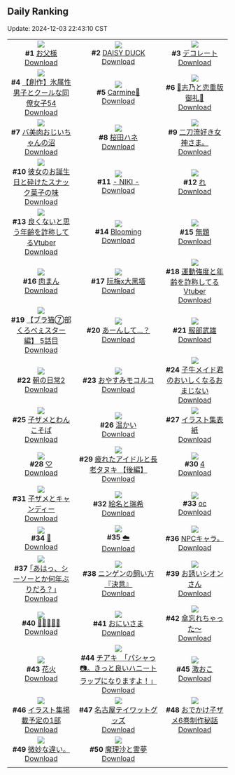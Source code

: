 ## Daily Ranking
Update: 2024-12-03 22:43:10 CST

|      |      |      |
| :----: | :----: | :----: |
| ![](https://i.pixiv.re/c/240x480/img-master/img/2024/12/01/00/09/53/124783411_p0_master1200.jpg)<br>**#1** [お父様](https://www.pixiv.net/artworks/124783411)<br>[Download](https://i.pixiv.re/img-original/img/2024/12/01/00/09/53/124783411_p0.jpg) | ![](https://i.pixiv.re/c/240x480/img-master/img/2024/12/02/00/00/55/124818547_p0_master1200.jpg)<br>**#2** [DAISY DUCK](https://www.pixiv.net/artworks/124818547)<br>[Download](https://i.pixiv.re/img-original/img/2024/12/02/00/00/55/124818547_p0.png) | ![](https://i.pixiv.re/c/240x480/img-master/img/2024/12/01/19/44/01/124808471_p0_master1200.jpg)<br>**#3** [デコレート](https://www.pixiv.net/artworks/124808471)<br>[Download](https://i.pixiv.re/img-original/img/2024/12/01/19/44/01/124808471_p0.jpg) |
| ![](https://i.pixiv.re/c/240x480/img-master/img/2024/12/01/00/05/45/124783166_p0_master1200.jpg)<br>**#4** [【創作】氷属性男子とクールな同僚女子54](https://www.pixiv.net/artworks/124783166)<br>[Download](https://i.pixiv.re/img-original/img/2024/12/01/00/05/45/124783166_p0.jpg) | ![](https://i.pixiv.re/c/240x480/img-master/img/2024/12/01/14/12/26/124799347_p0_master1200.jpg)<br>**#5** [Carmine🌹](https://www.pixiv.net/artworks/124799347)<br>[Download](https://i.pixiv.re/img-original/img/2024/12/01/14/12/26/124799347_p0.jpg) | ![](https://i.pixiv.re/c/240x480/img-master/img/2024/12/01/00/04/18/124783056_p0_master1200.jpg)<br>**#6** [🩵志乃と恋重版御礼🩷](https://www.pixiv.net/artworks/124783056)<br>[Download](https://i.pixiv.re/img-original/img/2024/12/01/00/04/18/124783056_p0.jpg) |
| ![](https://i.pixiv.re/c/240x480/img-master/img/2024/12/02/00/00/11/124818347_p0_master1200.jpg)<br>**#7** [バ美肉おじいちゃんの沼](https://www.pixiv.net/artworks/124818347)<br>[Download](https://i.pixiv.re/img-original/img/2024/12/02/00/00/11/124818347_p0.jpg) | ![](https://i.pixiv.re/c/240x480/img-master/img/2024/12/01/10/15/47/124794142_p0_master1200.jpg)<br>**#8** [桜田ハネ](https://www.pixiv.net/artworks/124794142)<br>[Download](https://i.pixiv.re/img-original/img/2024/12/01/10/15/47/124794142_p0.jpg) | ![](https://i.pixiv.re/c/240x480/img-master/img/2024/12/02/08/53/30/124827159_p0_master1200.jpg)<br>**#9** [二刀流好き女神さま。](https://www.pixiv.net/artworks/124827159)<br>[Download](https://i.pixiv.re/img-original/img/2024/12/02/08/53/30/124827159_p0.jpg) |
| ![](https://i.pixiv.re/c/240x480/img-master/img/2024/12/01/00/08/27/124783343_p0_master1200.jpg)<br>**#10** [彼女のお誕生日と砕けたスナック菓子の味](https://www.pixiv.net/artworks/124783343)<br>[Download](https://i.pixiv.re/img-original/img/2024/12/01/00/08/27/124783343_p0.png) | ![](https://i.pixiv.re/c/240x480/img-master/img/2024/12/01/01/28/15/124786079_p0_master1200.jpg)<br>**#11** [- NIKI -](https://www.pixiv.net/artworks/124786079)<br>[Download](https://i.pixiv.re/img-original/img/2024/12/01/01/28/15/124786079_p0.jpg) | ![](https://i.pixiv.re/c/240x480/img-master/img/2024/12/01/04/30/02/124789172_p0_master1200.jpg)<br>**#12** [れ](https://www.pixiv.net/artworks/124789172)<br>[Download](https://i.pixiv.re/img-original/img/2024/12/01/04/30/02/124789172_p0.png) |
| ![](https://i.pixiv.re/c/240x480/img-master/img/2024/12/01/22/59/27/124815948_p0_master1200.jpg)<br>**#13** [良くないと思う年齢を詐称してるVtuber](https://www.pixiv.net/artworks/124815948)<br>[Download](https://i.pixiv.re/img-original/img/2024/12/01/22/59/27/124815948_p0.png) | ![](https://i.pixiv.re/c/240x480/img-master/img/2024/12/01/02/13/07/124785881_p0_master1200.jpg)<br>**#14** [Blooming](https://www.pixiv.net/artworks/124785881)<br>[Download](https://i.pixiv.re/img-original/img/2024/12/01/02/13/07/124785881_p0.png) | ![](https://i.pixiv.re/c/240x480/img-master/img/2024/12/02/20/19/56/124839573_p0_master1200.jpg)<br>**#15** [無題](https://www.pixiv.net/artworks/124839573)<br>[Download](https://i.pixiv.re/img-original/img/2024/12/02/20/19/56/124839573_p0.jpg) |
| ![](https://i.pixiv.re/c/240x480/img-master/img/2024/12/02/22/50/53/124844633_p0_master1200.jpg)<br>**#16** [肉まん](https://www.pixiv.net/artworks/124844633)<br>[Download](https://i.pixiv.re/img-original/img/2024/12/02/22/50/53/124844633_p0.png) | ![](https://i.pixiv.re/c/240x480/img-master/img/2024/12/01/18/04/06/124805348_p0_master1200.jpg)<br>**#17** [阮梅x大黑塔](https://www.pixiv.net/artworks/124805348)<br>[Download](https://i.pixiv.re/img-original/img/2024/12/01/18/04/06/124805348_p0.jpg) | ![](https://i.pixiv.re/c/240x480/img-master/img/2024/12/02/21/15/15/124841391_p0_master1200.jpg)<br>**#18** [運動強度と年齢を詐称してるVtuber](https://www.pixiv.net/artworks/124841391)<br>[Download](https://i.pixiv.re/img-original/img/2024/12/02/21/15/15/124841391_p0.png) |
| ![](https://i.pixiv.re/c/240x480/img-master/img/2024/12/02/18/55/50/124837100_p0_master1200.jpg)<br>**#19** [【ブラ猫⑦部 くろべぇスター編】 5話目](https://www.pixiv.net/artworks/124837100)<br>[Download](https://i.pixiv.re/img-original/img/2024/12/02/18/55/50/124837100_p0.jpg) | ![](https://i.pixiv.re/c/240x480/img-master/img/2024/12/01/01/31/22/124786157_p0_master1200.jpg)<br>**#20** [あーんして…？](https://www.pixiv.net/artworks/124786157)<br>[Download](https://i.pixiv.re/img-original/img/2024/12/01/01/31/22/124786157_p0.png) | ![](https://i.pixiv.re/c/240x480/img-master/img/2024/12/02/00/00/18/124818398_p0_master1200.jpg)<br>**#21** [服部武雄](https://www.pixiv.net/artworks/124818398)<br>[Download](https://i.pixiv.re/img-original/img/2024/12/02/00/00/18/124818398_p0.jpg) |
| ![](https://i.pixiv.re/c/240x480/img-master/img/2024/12/01/00/30/02/124784299_p0_master1200.jpg)<br>**#22** [朝の日常2](https://www.pixiv.net/artworks/124784299)<br>[Download](https://i.pixiv.re/img-original/img/2024/12/01/00/30/02/124784299_p0.jpg) | ![](https://i.pixiv.re/c/240x480/img-master/img/2024/12/01/00/01/58/124782841_p0_master1200.jpg)<br>**#23** [おやすみモコルコ](https://www.pixiv.net/artworks/124782841)<br>[Download](https://i.pixiv.re/img-original/img/2024/12/01/00/01/58/124782841_p0.jpg) | ![](https://i.pixiv.re/c/240x480/img-master/img/2024/12/01/17/40/23/124804475_p0_master1200.jpg)<br>**#24** [子牛メイド君のおいしくなるおまじない](https://www.pixiv.net/artworks/124804475)<br>[Download](https://i.pixiv.re/img-original/img/2024/12/01/17/40/23/124804475_p0.png) |
| ![](https://i.pixiv.re/c/240x480/img-master/img/2024/12/01/00/25/23/124784106_p0_master1200.jpg)<br>**#25** [子ザメとわんこそば](https://www.pixiv.net/artworks/124784106)<br>[Download](https://i.pixiv.re/img-original/img/2024/12/01/00/25/23/124784106_p0.jpg) | ![](https://i.pixiv.re/c/240x480/img-master/img/2024/12/01/00/28/04/124784221_p0_master1200.jpg)<br>**#26** [温かい](https://www.pixiv.net/artworks/124784221)<br>[Download](https://i.pixiv.re/img-original/img/2024/12/01/00/28/04/124784221_p0.jpg) | ![](https://i.pixiv.re/c/240x480/img-master/img/2024/12/01/17/54/03/124804852_p0_master1200.jpg)<br>**#27** [イラスト集表紙](https://www.pixiv.net/artworks/124804852)<br>[Download](https://i.pixiv.re/img-original/img/2024/12/01/17/54/03/124804852_p0.jpg) |
| ![](https://i.pixiv.re/c/240x480/img-master/img/2024/12/01/14/31/24/124799714_p0_master1200.jpg)<br>**#28** [♡](https://www.pixiv.net/artworks/124799714)<br>[Download](https://i.pixiv.re/img-original/img/2024/12/01/14/31/24/124799714_p0.png) | ![](https://i.pixiv.re/c/240x480/img-master/img/2024/12/02/00/02/17/124818696_p0_master1200.jpg)<br>**#29** [疲れたアイドルと長老タヌキ 【後編】](https://www.pixiv.net/artworks/124818696)<br>[Download](https://i.pixiv.re/img-original/img/2024/12/02/00/02/17/124818696_p0.jpg) | ![](https://i.pixiv.re/c/240x480/img-master/img/2024/12/01/10/53/40/124794890_p0_master1200.jpg)<br>**#30** [4](https://www.pixiv.net/artworks/124794890)<br>[Download](https://i.pixiv.re/img-original/img/2024/12/01/10/53/40/124794890_p0.png) |
| ![](https://i.pixiv.re/c/240x480/img-master/img/2024/12/02/12/52/13/124830480_p0_master1200.jpg)<br>**#31** [子ザメとキャンディー](https://www.pixiv.net/artworks/124830480)<br>[Download](https://i.pixiv.re/img-original/img/2024/12/02/12/52/13/124830480_p0.jpg) | ![](https://i.pixiv.re/c/240x480/img-master/img/2024/12/01/16/21/07/124802294_p0_master1200.jpg)<br>**#32** [絵名と瑞希](https://www.pixiv.net/artworks/124802294)<br>[Download](https://i.pixiv.re/img-original/img/2024/12/01/16/21/07/124802294_p0.jpg) | ![](https://i.pixiv.re/c/240x480/img-master/img/2024/12/02/00/13/17/124819241_p0_master1200.jpg)<br>**#33** [oc](https://www.pixiv.net/artworks/124819241)<br>[Download](https://i.pixiv.re/img-original/img/2024/12/02/00/13/17/124819241_p0.png) |
| ![](https://i.pixiv.re/c/240x480/img-master/img/2024/12/01/13/53/01/124798842_p0_master1200.jpg)<br>**#34** [🐗](https://www.pixiv.net/artworks/124798842)<br>[Download](https://i.pixiv.re/img-original/img/2024/12/01/13/53/01/124798842_p0.jpg) | ![](https://i.pixiv.re/c/240x480/img-master/img/2024/12/01/00/00/49/124782671_p0_master1200.jpg)<br>**#35** [☁️](https://www.pixiv.net/artworks/124782671)<br>[Download](https://i.pixiv.re/img-original/img/2024/12/01/00/00/49/124782671_p0.png) | ![](https://i.pixiv.re/c/240x480/img-master/img/2024/12/01/17/26/09/124803716_p0_master1200.jpg)<br>**#36** [NPCキャラ。](https://www.pixiv.net/artworks/124803716)<br>[Download](https://i.pixiv.re/img-original/img/2024/12/01/17/26/09/124803716_p0.jpg) |
| ![](https://i.pixiv.re/c/240x480/img-master/img/2024/12/02/17/09/03/124834571_p0_master1200.jpg)<br>**#37** [｢あはっ、シーソーとか何年ぶりだろ？｣](https://www.pixiv.net/artworks/124834571)<br>[Download](https://i.pixiv.re/img-original/img/2024/12/02/17/09/03/124834571_p0.jpg) | ![](https://i.pixiv.re/c/240x480/img-master/img/2024/12/02/11/19/51/124829060_p0_master1200.jpg)<br>**#38** [ニンゲンの飼い方『決意』](https://www.pixiv.net/artworks/124829060)<br>[Download](https://i.pixiv.re/img-original/img/2024/12/02/11/19/51/124829060_p0.png) | ![](https://i.pixiv.re/c/240x480/img-master/img/2024/12/01/00/03/15/124782976_p0_master1200.jpg)<br>**#39** [お誘いシオンさん](https://www.pixiv.net/artworks/124782976)<br>[Download](https://i.pixiv.re/img-original/img/2024/12/01/00/03/15/124782976_p0.png) |
| ![](https://i.pixiv.re/c/240x480/img-master/img/2024/12/02/12/56/40/124830552_p0_master1200.jpg)<br>**#40** [🌼🌸🐰🌸🌼](https://www.pixiv.net/artworks/124830552)<br>[Download](https://i.pixiv.re/img-original/img/2024/12/02/12/56/40/124830552_p0.jpg) | ![](https://i.pixiv.re/c/240x480/img-master/img/2024/12/01/00/07/15/124783265_p0_master1200.jpg)<br>**#41** [おにいさま](https://www.pixiv.net/artworks/124783265)<br>[Download](https://i.pixiv.re/img-original/img/2024/12/01/00/07/15/124783265_p0.png) | ![](https://i.pixiv.re/c/240x480/img-master/img/2024/12/01/00/12/12/124783534_p0_master1200.jpg)<br>**#42** [傘忘れちゃった～](https://www.pixiv.net/artworks/124783534)<br>[Download](https://i.pixiv.re/img-original/img/2024/12/01/00/12/12/124783534_p0.jpg) |
| ![](https://i.pixiv.re/c/240x480/img-master/img/2024/12/01/20/21/11/124809803_p0_master1200.jpg)<br>**#43** [花火](https://www.pixiv.net/artworks/124809803)<br>[Download](https://i.pixiv.re/img-original/img/2024/12/01/20/21/11/124809803_p0.png) | ![](https://i.pixiv.re/c/240x480/img-master/img/2024/12/01/08/00/05/124791808_p0_master1200.jpg)<br>**#44** [チアキ　「パシャっ📷。きっと良いハニートラップになりますよ！」](https://www.pixiv.net/artworks/124791808)<br>[Download](https://i.pixiv.re/img-original/img/2024/12/01/08/00/05/124791808_p0.jpg) | ![](https://i.pixiv.re/c/240x480/img-master/img/2024/12/02/01/11/50/124821080_p0_master1200.jpg)<br>**#45** [激おこ](https://www.pixiv.net/artworks/124821080)<br>[Download](https://i.pixiv.re/img-original/img/2024/12/02/01/11/50/124821080_p0.jpg) |
| ![](https://i.pixiv.re/c/240x480/img-master/img/2024/12/01/19/28/22/124807973_p0_master1200.jpg)<br>**#46** [イラスト集掲載予定の1部](https://www.pixiv.net/artworks/124807973)<br>[Download](https://i.pixiv.re/img-original/img/2024/12/01/19/28/22/124807973_p0.jpg) | ![](https://i.pixiv.re/c/240x480/img-master/img/2024/12/02/19/41/46/124838435_p0_master1200.jpg)<br>**#47** [名古屋テイワットグッズ](https://www.pixiv.net/artworks/124838435)<br>[Download](https://i.pixiv.re/img-original/img/2024/12/02/19/41/46/124838435_p0.jpg) | ![](https://i.pixiv.re/c/240x480/img-master/img/2024/12/01/00/23/51/124784056_p0_master1200.jpg)<br>**#48** [おでかけ子ザメ6巻制作秘話](https://www.pixiv.net/artworks/124784056)<br>[Download](https://i.pixiv.re/img-original/img/2024/12/01/00/23/51/124784056_p0.jpg) |
| ![](https://i.pixiv.re/c/240x480/img-master/img/2024/12/01/23/57/26/124818195_p0_master1200.jpg)<br>**#49** [微妙な違い。](https://www.pixiv.net/artworks/124818195)<br>[Download](https://i.pixiv.re/img-original/img/2024/12/01/23/57/26/124818195_p0.jpg) | ![](https://i.pixiv.re/c/240x480/img-master/img/2024/12/01/18/32/04/124806154_p0_master1200.jpg)<br>**#50** [魔理沙と霊夢](https://www.pixiv.net/artworks/124806154)<br>[Download](https://i.pixiv.re/img-original/img/2024/12/01/18/32/04/124806154_p0.png) |
|      |
